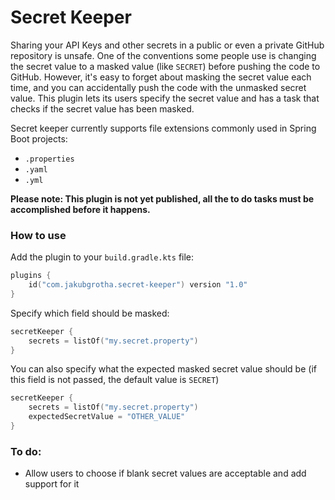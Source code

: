 # Secret Keeper

Sharing your API Keys and other secrets in a public or even a private GitHub repository is unsafe.
One of the conventions some people use is changing the secret value to a masked value (like `SECRET`) before pushing the code to GitHub.
However, it's easy to forget about masking the secret value each time, and you can accidentally push the code with the unmasked secret value.
This plugin lets its users specify the secret value and has a task that checks if the secret value has been masked.

Secret keeper currently supports file extensions commonly used in Spring Boot projects:
* `.properties`
* `.yaml`
* `.yml`

**Please note: This plugin is not yet published, all the to do tasks must be accomplished before it happens.**

### How to use

Add the plugin to your `build.gradle.kts` file:

```kotlin
plugins {
    id("com.jakubgrotha.secret-keeper") version "1.0"
}
```

Specify which field should be masked:
```kotlin
secretKeeper {
    secrets = listOf("my.secret.property")
}
```

You can also specify what the expected masked secret value should be (if this field is not passed, the default value is `SECRET`)
```kotlin
secretKeeper {
    secrets = listOf("my.secret.property")
    expectedSecretValue = "OTHER_VALUE"
}
```

### To do:

* Allow users to choose if blank secret values are acceptable and add support for it
